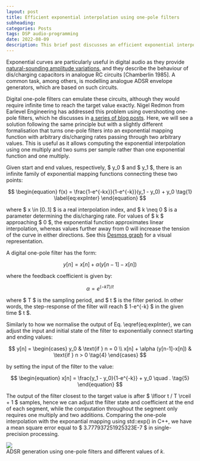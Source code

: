 ```yaml
---
layout: post
title: Efficient exponential interpolation using one-pole filters
subheading:
categories: Posts
tags: DSP audio-programming
date: 2022-08-09
description: This brief post discusses an efficient exponential interpolation method based on one-pole filters as opposed to calling std::exp(), hence reducing the sample-by-sample computational load.
---
```


Exponential curves are particularly useful in digital audio as they provide [natural-sounding amplitude variations](https://ccrma.stanford.edu/~jos/mdft/Why_Exponentials_Important.html), and they describe the behaviour of dis/charging capacitors in analogue RC circuits [Chamberlin 1985]. A common task, among others, is modelling analogue ADSR envelope generators, which are based on such circuits. 

Digital one-pole filters can emulate these circuits, although they would require infinite time to reach the target value exactly. Nigel Redmon from Earlevel Engineering has addressed this problem using overshooting one-pole filters, which he discusses in [a series of blog posts](https://www.earlevel.com/main/category/envelope-generators/). Here, we will see a solution following the same principle but with a slightly different formalisation that turns one-pole filters into an exponential mapping function with arbitrary dis/charging rates passing through two arbitrary values. This is useful as it allows computing the exponential interpolation using one multiply and two sums per sample rather than one exponential function and one multiply.

Given start and end values, respectively, $ y_0 $ and $ y_1 $, there is an infinite family of exponential mapping functions connecting these two points:

$$
\begin{equation}
f(x) = \frac{1-e^{-kx}}{1-e^{-k}}(y_1 - y_0) + y_0 \tag{1} \label{eq:expInter}
\end{equation}
$$

where $ x \in [0..1] $ is a real interpolation index, and $ k \neq 0 $ is a parameter determining the dis/charging rate. For values of $ k $ approaching $ 0 $, the exponential function approximates linear interpolation, whereas values further away from 0 will increase the tension of the curve in either directions. See this [Desmos graph](https://www.desmos.com/calculator/ogdlunepae) for a visual representation. 

A digital one-pole filter has the form:

$$
\begin{equation}
y[n] = x[n] + \alpha (y[n-1] - x[n]) \tag{2}
\end{equation}
$$

where the feedback coefficient is given by:

$$
\begin{equation}
\alpha = e^{(-kT)/t} \tag{3}
\end{equation}
$$

where $ T $ is the sampling period, and $ t $ is the filter period. In other words, the step-response of the filter will reach $ 1-e^{-k} $ in the given time $ t $.

Similarly to how we normalise the output of Eq. \eqref{eq:expInter}, we can adjust the input and initial state of the filter to exponentially connect starting and ending values:

$$
y[n] = \begin{cases}
y_0 & \text{if } n = 0 \\ x[n] + \alpha (y[n-1]-x[n]) & \text{if } n > 0 \tag{4}
\end{cases}
$$

by setting the input of the filter to the value:

$$
\begin{equation}
x[n] = \frac{y_1 - y_0}{1-e^{-k}} + y_0 \quad . \tag{5}
\end{equation}
$$

The output of the filter closest to the target value is after $ \lfloor t / T \rceil + 1 $ samples, hence we can adjust the filter state and coefficient at the end of each segment, while the computation throughout the segment only requires one multiply and two additions. Comparing the one-pole interpolation with the exponantial mapping using std::exp() in C++, we have a mean square error equal to $ 3.777937251925323E-7 $ in single-precision processing.

<div class="row mt-3">
    <div class="col-sm mt-3 mt-md-0">
        <img class="img-fluid rounded z-depth-1" src="{{ site.baseurl }}/assets/img/ADSR.png">
    </div>
</div>
<div class="caption">
    ADSR generation using one-pole filters and different values of <i>k</i>.
</div>
